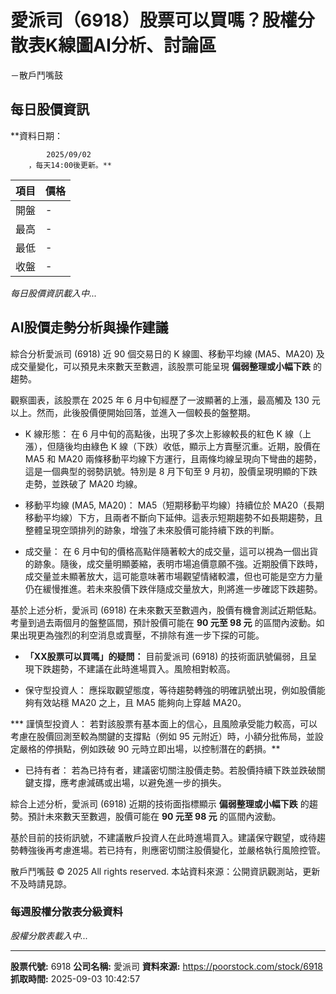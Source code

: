 # 愛派司（6918）股票可以買嗎？股權分散表K線圖AI分析、討論區
－散戶鬥嘴鼓

## 每日股價資訊

**資料日期：
        
            2025/09/02
        ，每天14:00後更新。**

| 項目 | 價格 |
|------|------|
| 開盤 | - |
| 最高 | - |
| 最低 | - |
| 收盤 | - |

*每日股價資訊載入中...*

## AI股價走勢分析與操作建議

綜合分析愛派司 (6918) 近 90 個交易日的 K 線圖、移動平均線 (MA5、MA20) 及成交量變化，可以預見未來數天至數週，該股票可能呈現 **偏弱整理或小幅下跌** 的趨勢。

觀察圖表，該股票在 2025 年 6 月中旬經歷了一波顯著的上漲，最高觸及 130 元以上。然而，此後股價便開始回落，並進入一個較長的盤整期。

*   K 線形態： 在 6 月中旬的高點後，出現了多次上影線較長的紅色 K 線（上漲），但隨後均由綠色 K 線（下跌）收低，顯示上方賣壓沉重。近期，股價在 MA5 和 MA20 兩條移動平均線下方運行，且兩條均線呈現向下彎曲的趨勢，這是一個典型的弱勢訊號。特別是 8 月下旬至 9 月初，股價呈現明顯的下跌走勢，並跌破了 MA20 均線。

*   移動平均線 (MA5, MA20)： MA5（短期移動平均線）持續位於 MA20（長期移動平均線）下方，且兩者不斷向下延伸。這表示短期趨勢不如長期趨勢，且整體呈現空頭排列的跡象，增強了未來股價可能持續下跌的判斷。

*   成交量： 在 6 月中旬的價格高點伴隨著較大的成交量，這可以視為一個出貨的跡象。隨後，成交量明顯萎縮，表明市場追價意願不強。近期股價下跌時，成交量並未顯著放大，這可能意味著市場觀望情緒較濃，但也可能是空方力量仍在緩慢推進。若未來股價下跌伴隨成交量放大，則將進一步確認下跌趨勢。

基於上述分析，愛派司 (6918) 在未來數天至數週內，股價有機會測試近期低點。考量到過去兩個月的盤整區間，預計股價可能在 **90 元至 98 元** 的區間內波動。如果出現更為強烈的利空消息或賣壓，不排除有進一步下探的可能。

*   **「XX股票可以買嗎」的疑問：** 目前愛派司 (6918) 的技術面訊號偏弱，且呈現下跌趨勢，不建議在此時進場買入。風險相對較高。

*   保守型投資人： 應採取觀望態度，等待趨勢轉強的明確訊號出現，例如股價能夠有效站穩 MA20 之上，且 MA5 能夠向上穿越 MA20。

***   謹慎型投資人： 若對該股票有基本面上的信心，且風險承受能力較高，可以考慮在股價回測至較為關鍵的支撐點（例如 95 元附近）時，小額分批佈局，並設定嚴格的停損點，例如跌破 90 元時立即出場，以控制潛在的虧損。**

*   已持有者： 若為已持有者，建議密切關注股價走勢。若股價持續下跌並跌破關鍵支撐，應考慮減碼或出場，以避免進一步的損失。

綜合上述分析，愛派司 (6918) 近期的技術面指標顯示 **偏弱整理或小幅下跌** 的趨勢。預計未來數天至數週，股價可能在 **90 元至 98 元** 的區間內波動。

基於目前的技術訊號，不建議散戶投資人在此時進場買入。建議保守觀望，或待趨勢轉強後再考慮進場。若已持有，則應密切關注股價變化，並嚴格執行風險控管。

散戶鬥嘴鼓 © 2025 All rights reserved. 本站資料來源：公開資訊觀測站，更新不及時請見諒。

### 每週股權分散表分級資料

*股權分散表載入中...*

---

**股票代號:** 6918
**公司名稱:** 愛派司
**資料來源:** https://poorstock.com/stock/6918
**抓取時間:** 2025-09-03 10:42:57